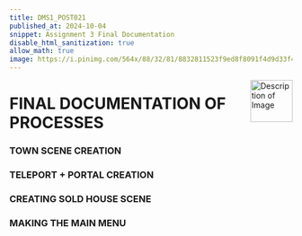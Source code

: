 ```yaml
---
title: DMS1_POST021
published_at: 2024-10-04
snippet: Assignment 3 Final Documentation
disable_html_sanitization: true
allow_math: true
image: https://i.pinimg.com/564x/88/32/81/8832811523f9ed8f8091f4d9d33f4f0e.jpg
---
```


<img src="https://i.pinimg.com/originals/34/26/6b/34266b9e1efd64196df58d4a1fc2b5f7.gif" alt="Description of Image" style="float:right; margin-left:20px; width:75px; height:auto;">

# **FINAL DOCUMENTATION OF PROCESSES**

### **TOWN SCENE CREATION**


### **TELEPORT + PORTAL CREATION**


### **CREATING SOLD HOUSE SCENE**

### **MAKING THE MAIN MENU**